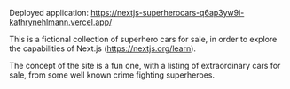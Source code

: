 Deployed application: https://nextjs-superherocars-q6ap3yw9i-kathrynehlmann.vercel.app/

This is a fictional collection of superhero cars for sale, in order to explore the capabilities of Next.js (https://nextjs.org/learn).

The concept of the site is a fun one, with a listing of extraordinary cars for sale, from some well known crime fighting superheroes.
